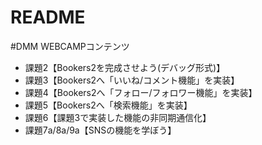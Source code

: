# README

#DMM WEBCAMPコンテンツ
- 課題2【Bookers2を完成させよう(デバッグ形式)】
- 課題3【Bookers2へ「いいね/コメント機能」を実装】
- 課題4【Bookers2へ「フォロー/フォロワー機能」を実装】
- 課題5【Bookers2へ「検索機能」を実装】
- 課題6【課題3で実装した機能の非同期通信化】
- 課題7a/8a/9a【SNSの機能を学ぼう】